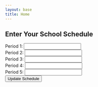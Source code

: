 ```yaml
---
layout: base
title: Home
---
```

<html lang="en">
<head>
    <meta charset="UTF-8">
    <meta name="viewport" content="width=device-width, initial-scale=1.0">
    <title>School Bell Schedule Tracker</title>
</head>
<body>
    <h2>Enter Your School Schedule</h2>
    <div>
        <label for="classPeriod1">Period 1:</label>
        <input type="text" id="classPeriod1"><br>
        <label for="classPeriod2">Period 2:</label>
        <input type="text" id="classPeriod2"><br>
        <label for="classPeriod3">Period 3:</label>
        <input type="text" id="classPeriod3"><br>
        <label for="classPeriod4">Period 4:</label>
        <input type="text" id="classPeriod4"><br>
        <label for="classPeriod5">Period 5:</label>
        <input type="text" id="classPeriod5"><br>
        <button onclick="updateSchedule()">Update Schedule</button>
    </div>
    <div id="time"></div>
    <div id="date"></div>
    <div id="scheduleResults"></div>
    <script>
        const commonSchedule = [
            { period: 'Period 1', startTime: '08:35', endTime: '09:44', duration: 69, class: '' },
            { period: 'Period 2', startTime: '09:49', endTime: '10:58', duration: 69, class: '' },
            { period: 'BREAK', startTime: '10:58', endTime: '11:08', duration: 10, class: 'Break' },
            { period: 'Period 3', startTime: '11:13', endTime: '12:22', duration: 69, class: '' },
            { period: 'LUNCH', startTime: '12:22', endTime: '12:52', duration: 30, class: 'Lunch' },
            { period: 'Period 4', startTime: '12:57', endTime: '14:06', duration: 69, class: '' },
            { period: 'OFFICE HOURS', startTime: '14:06', endTime: '14:31', duration: 25, class: 'Office Hours' },
            { period: 'Period 5', startTime: '14:36', endTime: '15:45', duration: 69, class: '' }
        ];
        const wednesdaySchedule = [
            { period: 'Period 1', startTime: '09:55', endTime: '10:53', duration: 58, class: '' },
            { period: 'Period 2', startTime: '10:58', endTime: '11:56', duration: 58, class: '' },
            { period: 'BREAK', startTime: '11:56', endTime: '12:06', duration: 10, class: 'Break' },
            { period: 'Period 3', startTime: '12:11', endTime: '13:09', duration: 58, class: '' },
            { period: 'LUNCH', startTime: '13:09', endTime: '13:39', duration: 30, class: 'Lunch' },
            { period: 'Period 4', startTime: '13:44', endTime: '14:42', duration: 58, class: '' },
            { period: 'Period 5', startTime: '14:47', endTime: '15:45', duration: 58, class: '' }
        ];
        const fridaySchedule = [
            { period: 'Period 1', startTime: '08:35', endTime: '09:49', duration: 74, class: '' },
            { period: 'Period 2', startTime: '09:54', endTime: '11:08', duration: 74, class: '' },
            { period: 'BREAK', startTime: '11:08', endTime: '11:18', duration: 10, class: 'Break' },
            { period: 'Period 3', startTime: '11:23', endTime: '12:37', duration: 74, class: '' },
            { period: 'LUNCH', startTime: '12:37', endTime: '13:07', duration: 30, class: 'Lunch' },
            { period: 'Period 4', startTime: '13:12', endTime: '14:26', duration: 74, class: '' },
            { period: 'Period 5', startTime: '14:31', endTime: '15:45', duration: 74, class: '' }
        ];
        function calculateTimeLeft(currentTime, startTime, endTime) {
            const current = new Date(currentTime);
            const start = new Date(currentTime);
            const end = new Date(currentTime);
            start.setHours(startTime.split(':')[0]);
            start.setMinutes(startTime.split(':')[1]);
            end.setHours(endTime.split(':')[0]);
            end.setMinutes(endTime.split(':')[1]);
            const timeLeft = Math.max(0, (end - current) / 60000);
            return timeLeft;
        }
        function updateSchedule() {
            const currentDay = new Date().getDay();
            switch (currentDay) {
                case 3: // WednesdayfridaySchedule
                    wednesdaySchedule[0].class = document.getElementById(`classPeriod${0 + 1}`).value;
                    wednesdaySchedule[1].class = document.getElementById(`classPeriod${1 + 1}`).value;
                    wednesdaySchedule[3].class = document.getElementById(`classPeriod${2 + 1}`).value;
                    wednesdaySchedule[5].class = document.getElementById(`classPeriod${3 + 1}`).value;
                    wednesdaySchedule[6].class = document.getElementById(`classPeriod${4 + 1}`).value;
                case 5: // Friday
                    fridaySchedule[0].class = document.getElementById(`classPeriod${0 + 1}`).value;
                    fridaySchedule[1].class = document.getElementById(`classPeriod${1 + 1}`).value;
                    fridaySchedule[3].class = document.getElementById(`classPeriod${2 + 1}`).value;
                    fridaySchedule[5].class = document.getElementById(`classPeriod${3 + 1}`).value;
                    fridaySchedule[6].class = document.getElementById(`classPeriod${4 + 1}`).value;
                    break;
                default:
                    commonSchedule[0].class = document.getElementById(`classPeriod${0 + 1}`).value;
                    commonSchedule[1].class = document.getElementById(`classPeriod${1 + 1}`).value;
                    commonSchedule[3].class = document.getElementById(`classPeriod${2 + 1}`).value;
                    commonSchedule[5].class = document.getElementById(`classPeriod${3 + 1}`).value;
                    commonSchedule[7].class = document.getElementById(`classPeriod${4 + 1}`).value;
                    break;
            }
            updateClock();
        }
        function updateClock() {
    const now = new Date();
    const hours = now.getHours();
    const minutes = now.getMinutes();
    const seconds = now.getSeconds();
    const ampm = hours >= 12 ? 'PM' : 'AM';
    const formattedHours = hours % 12 || 12;
    const timeString = `${formattedHours}:${minutes.toString().padStart(2, '0')}:${seconds.toString().padStart(2, '0')} ${ampm}`;
    const timeElement = document.getElementById('time');
    timeElement.textContent = timeString;
    const options = { weekday: 'long', year: 'numeric', month: 'long', day: 'numeric' };
    const dateString = now.toLocaleDateString('en-US', options);
    const dateElement = document.getElementById('date');
    dateElement.textContent = dateString;
    const scheduleResults = document.getElementById('scheduleResults');
    scheduleResults.innerHTML = '';
    const currentSchedule = getCurrentSchedule(now);
    for (const item of currentSchedule) {
        const timeLeft = calculateTimeLeft(now, item.startTime, item.endTime);
        if (timeLeft > 0) {
            if (timeLeft > 60) {
                const hoursLeft = Math.floor(timeLeft / 60);
                scheduleResults.innerHTML += `<p>${item.period} (${item.class}): ${hoursLeft} hours left</p>`;
            } else {
                scheduleResults.innerHTML += `<p>${item.period} (${item.class}): ${timeLeft.toFixed(0)} minutes left</p>`;
            }
        } else {
            scheduleResults.innerHTML += `<p>${item.period} (${item.class}): Period finished</p>`;
        }
    }
}
        function getCurrentSchedule(currentTime) {
            const currentDay = currentTime.getDay();
            switch (currentDay) {
                case 3: // Wednesday
                    return wednesdaySchedule;
                case 5: // Friday
                    return fridaySchedule;
                default:
                    return commonSchedule;
            }
        }
        updateClock();
        setInterval(updateClock, 1000);
    </script>
</body>
</html>